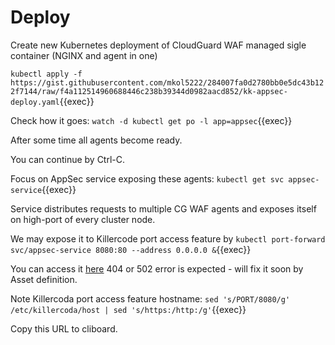 # Deploy

Create new Kubernetes deployment of CloudGuard WAF managed sigle container (NGINX and agent in one)

`kubectl apply -f https://gist.githubusercontent.com/mkol5222/284007fa0d2780bb0e5dc43b122f7144/raw/f4a112514960688446c238b39344d0982aacd852/kk-appsec-deploy.yaml`{{exec}}

Check how it goes:
`watch -d kubectl get po -l app=appsec`{{exec}}

After some time all agents become ready.

You can continue by Ctrl-C.

Focus on AppSec service exposing these agents:
`kubectl get svc appsec-service`{{exec}}

Service distributes requests to multiple CG WAF agents and exposes itself on high-port of every cluster node.

We may expose it to Killercode port access feature by
`kubectl port-forward svc/appsec-service 8080:80 --address 0.0.0.0 &`{{exec}} 

You can access it [here]({{TRAFFIC_HOST1_8080}})
404 or 502 error is expected - will fix it soon by Asset definition.

Note Killercoda port access feature hostname:
`sed 's/PORT/8080/g' /etc/killercoda/host | sed 's/https:/http:/g'`{{exec}}

Copy this URL to cliboard.